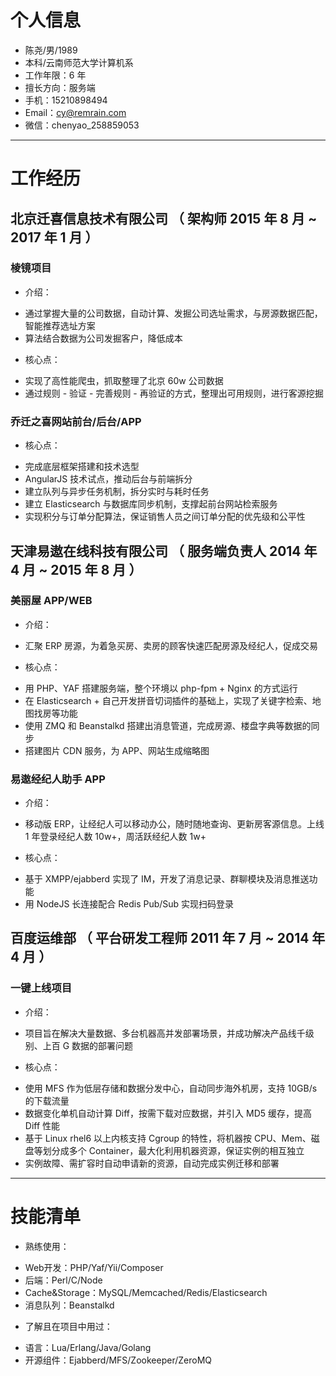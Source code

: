 # 个人信息
 - 陈尧/男/1989
 - 本科/云南师范大学计算机系
 - 工作年限：6 年
 - 擅长方向：服务端
 - 手机：15210898494
 - Email：cy@remrain.com
 - 微信：chenyao_258859053

---

# 工作经历

## 北京迁喜信息技术有限公司 （ 架构师 2015 年 8 月 ~ 2017 年 1 月 ）

### 棱镜项目
* 介绍：
 - 通过掌握大量的公司数据，自动计算、发掘公司选址需求，与房源数据匹配，智能推荐选址方案
 - 算法结合数据为公司发掘客户，降低成本
* 核心点：
 - 实现了高性能爬虫，抓取整理了北京 60w 公司数据
 - 通过规则 - 验证 - 完善规则 - 再验证的方式，整理出可用规则，进行客源挖掘


### 乔迁之喜网站前台/后台/APP
* 核心点：
 - 完成底层框架搭建和技术选型
 - AngularJS 技术试点，推动后台与前端拆分
 - 建立队列与异步任务机制，拆分实时与耗时任务
 - 建立 Elasticsearch 与数据库同步机制，支撑起前台网站检索服务
 - 实现积分与订单分配算法，保证销售人员之间订单分配的优先级和公平性


 
## 天津易遨在线科技有限公司 （ 服务端负责人 2014 年 4 月 ~ 2015 年 8 月 ）

### 美丽屋 APP/WEB 
* 介绍：
 - 汇聚 ERP 房源，为着急买房、卖房的顾客快速匹配房源及经纪人，促成交易
* 核心点：
 - 用 PHP、YAF 搭建服务端，整个环境以 php-fpm + Nginx 的方式运行
 - 在 Elasticsearch + 自己开发拼音切词插件的基础上，实现了关键字检索、地图找房等功能
 - 使用 ZMQ 和 Beanstalkd 搭建出消息管道，完成房源、楼盘字典等数据的同步
 - 搭建图片 CDN 服务，为 APP、网站生成缩略图

### 易遨经纪人助手 APP
* 介绍：
 - 移动版 ERP，让经纪人可以移动办公，随时随地查询、更新房客源信息。上线 1 年登录经纪人数 10w+，周活跃经纪人数 1w+
* 核心点：
 - 基于 XMPP/ejabberd 实现了 IM，开发了消息记录、群聊模块及消息推送功能
 - 用 NodeJS 长连接配合 Redis Pub/Sub 实现扫码登录


## 百度运维部 （ 平台研发工程师 2011 年 7 月 ~ 2014 年 4 月 ）

### 一键上线项目
* 介绍：
 - 项目旨在解决大量数据、多台机器高并发部署场景，并成功解决产品线千级别、上百 G 数据的部署问题
* 核心点：
 - 使用 MFS 作为低层存储和数据分发中心，自动同步海外机房，支持 10GB/s 的下载流量
 - 数据变化单机自动计算 Diff，按需下载对应数据，并引入 MD5 缓存，提高 Diff 性能
 - 基于 Linux rhel6 以上内核支持 Cgroup 的特性，将机器按 CPU、Mem、磁盘等划分成多个 Container，最大化利用机器资源，保证实例的相互独立
 - 实例故障、需扩容时自动申请新的资源，自动完成实例迁移和部署


 ---

# 技能清单
* 熟练使用：
 - Web开发：PHP/Yaf/Yii/Composer
 - 后端：Perl/C/Node
 - Cache&Storage：MySQL/Memcached/Redis/Elasticsearch
 - 消息队列：Beanstalkd

* 了解且在项目中用过：
 - 语言：Lua/Erlang/Java/Golang
 - 开源组件：Ejabberd/MFS/Zookeeper/ZeroMQ
